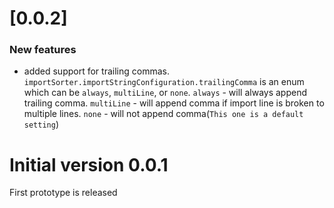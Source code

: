 # [0.0.2]
### New features
* added support for trailing commas. `importSorter.importStringConfiguration.trailingComma` is an enum which can be `always`, `multiLine`, or `none`.
`always` - will always append trailing comma.
`multiLine` - will append comma if import line is broken to multiple lines.
`none` - will not append comma(`This one is a default setting`)

# Initial version 0.0.1
First prototype is released